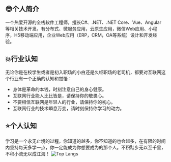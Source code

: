 ## 😎个人简介
一个热爱开源的全栈软件工程师，擅长C#、.NET、.NET Core、Vue、Angular等相关技术开发。有分布式、微服务应用，云原生应用，微信Web应用、小程序，H5移动端应用，企业Web应用（ERP，CRM，OA等系统）设计和开发经验。

## 💥行业认知
无论你是在校学生或者是初入职场的小白还是久经职场的老司机，都要对互联网这个行业有一个正确的认知和觉悟：
* 身体是革命的本钱，时刻注意自己的身心健康。
* 互联网行业能人比比皆是，请保持你的敬畏心。
* 不要相信互联网是年轻人的行业，请保持你的初心。
* 互联网行业的技术瞬息万变，请时刻保持你学习的动力。

## ⭐个人认知
学习是一个永无止境的过程，你知道的越多，你不知道的也会越多，在有限的时间内坚持每天多学一点，你一定能成为你想要成为的那个人。不积跬步无以至千里，不积小流无以成江海！
![Top Langs](https://github-readme-stats.vercel.app/api/top-langs/?username=shenchuanchao)

<!--
**shenchuanchao/shenchuanchao** is a ✨ _special_ ✨ repository because its `README.md` (this file) appears on your GitHub profile.

Here are some ideas to get you started:

- 🔭 I’m currently working on ...
- 🌱 I’m currently learning ...
- 👯 I’m looking to collaborate on ...
- 🤔 I’m looking for help with ...
- 💬 Ask me about ...
- 📫 How to reach me: ...
- 😄 Pronouns: ...
- ⚡ Fun fact: ...
-->
